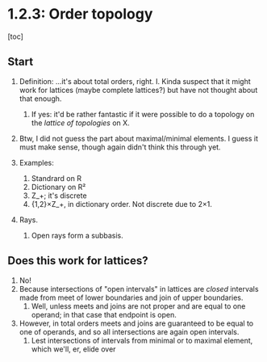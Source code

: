 # 1.2.3: Order topology

[toc]

## Start
1. Definition: ...it's about total orders, right. I. Kinda suspect that it might work for lattices (maybe complete lattices?) but have not thought about that enough.
    1. If yes: it'd be rather fantastic if it were possible to do a topology on the _lattice of topologies_ on X.
1. Btw, I did not guess the part about maximal/minimal elements. I guess it must make sense, though again didn't think this through yet.

1. Examples:
    1. Standrard on R
    2. Dictionary on R²
    3. Z_+; it's discrete
    4. {1,2}×Z_+, in dictionary order. Not discrete due to 2×1.

1. Rays.
    1. Open rays form a subbasis.


## Does this work for lattices?
1. No!
1. Because intersections of "open intervals" in lattices are _closed_ intervals made from meet of lower boundaries and join of upper boundaries.
    1. Well, unless meets and joins are not proper and are equal to one operand; in that case that endpoint is open.
2. However, in total orders meets and joins are guaranteed to be equal to one of operands, and so all intersections are again open intervals.
    1. Lest intersections of intervals from minimal or to maximal element, which we'll, er, elide over

